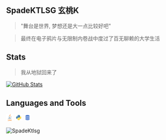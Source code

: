 ## SpadeKTLSG 玄桃K

>"舞台是世界, 梦想还是大一点比较好吧"

>最终在电子鸦片与无限制内卷战中度过了百无聊赖的大学生活



## Stats

>我从地狱回来了

<a href="https://github.com/SpadeKtlsg">
  <img align="center" alt="GitHub Stats" src="https://github-readme-stats.vercel.app/api?username=SpadeKtlsg&show_icons=true&include_all_commits=true" />
</a>

## Languages and Tools

<code><img height="20" src="https://raw.githubusercontent.com/github/explore/80688e429a7d4ef2fca1e82350fe8e3517d3494d/topics/java/java.png" alt="java"></code>
<code><img height="20" src="https://raw.githubusercontent.com/github/explore/80688e429a7d4ef2fca1e82350fe8e3517d3494d/topics/python/python.png" alt="python"></code>
<code><img height="20" src="https://raw.githubusercontent.com/github/explore/80688e429a7d4ef2fca1e82350fe8e3517d3494d/topics/sql/sql.png" alt="sql"></code>


<p align=left> <img src=https://komarev.com/ghpvc/?username=SpadeKtlsg alt=SpadeKtlsg /> </p>
